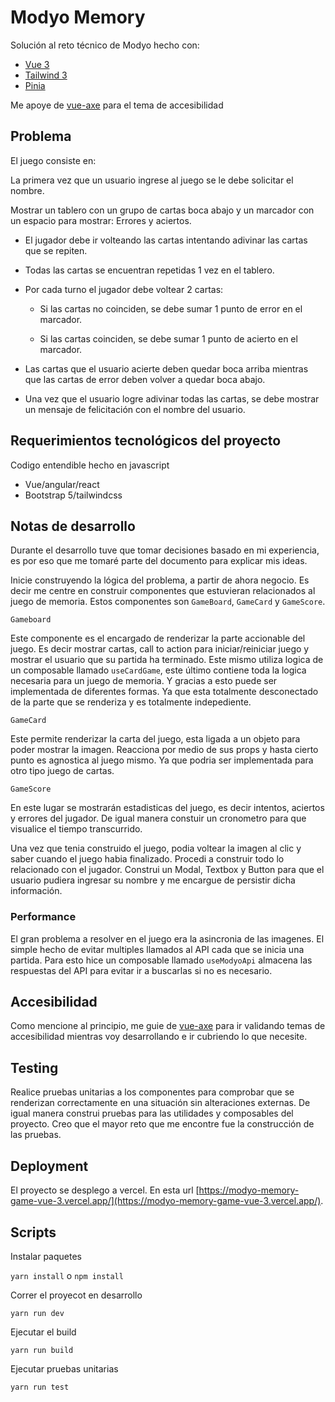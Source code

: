 # Modyo Memory

Solución al reto técnico de Modyo hecho con:

* [Vue 3](https://github.com/vuejs/core)
* [Tailwind 3](https://github.com/tailwindlabs/tailwindcss)
* [Pinia](https://github.com/vuejs/pinia)

Me apoye de [vue-axe](https://github.com/vue-a11y/vue-axe-next) para el tema de accesibilidad

## Problema

El juego consiste en: 

La primera vez que un usuario ingrese al juego se le debe solicitar el nombre.

Mostrar un tablero con un grupo de cartas boca abajo y un marcador con un espacio para mostrar: Errores y aciertos.

* El jugador debe ir volteando las cartas intentando adivinar las cartas que se repiten.

* Todas las cartas se encuentran repetidas 1 vez en el tablero.

* Por cada turno el jugador debe voltear 2 cartas:

    * Si las cartas no coinciden, se debe sumar 1 punto de error en el marcador.

    * Si las cartas coinciden, se debe sumar 1 punto de acierto en el marcador.

* Las cartas que el usuario acierte deben quedar boca arriba mientras que las cartas de error deben volver a quedar boca abajo.

* Una vez que el usuario logre adivinar todas las cartas, se debe mostrar un mensaje de felicitación con el nombre del usuario.

## Requerimientos tecnológicos del proyecto

Codigo entendible hecho en javascript

* Vue/angular/react
* Bootstrap 5/tailwindcss

## Notas de desarrollo

Durante el desarrollo tuve que tomar decisiones basado en mi experiencia, es por eso que me tomaré parte del documento para explicar mis ideas.

Inicie construyendo la lógica del problema, a partir de ahora negocio. Es decir me centre en construir componentes que estuvieran relacionados al juego de memoria. Estos componentes son `GameBoard`, `GameCard` y `GameScore`.

`Gameboard`

Este componente es el encargado de renderizar la parte accionable del juego. Es decir mostrar cartas, call to action para iniciar/reiniciar juego y mostrar el usuario que su partida ha terminado. Este mismo utiliza logica de un composable llamado `useCardGame`, este último contiene toda la logica necesaria para un juego de memoria. Y gracias a esto puede ser implementada de diferentes formas. Ya que esta totalmente desconectado de la parte que se renderiza y es totalmente indepediente.

`GameCard`

Este permite renderizar la carta del juego, esta ligada a un objeto para poder mostrar la imagen. Reacciona por medio de sus props y hasta cierto punto es agnostica al juego mismo. Ya que podria ser implementada para otro tipo juego de cartas.

`GameScore`

En este lugar se mostrarán estadisticas del juego, es decir intentos, aciertos y errores del jugador. De igual manera constuir un cronometro para que visualice el tiempo transcurrido.

Una vez que tenia construido el juego, podia voltear la imagen al clic y saber cuando el juego habia finalizado. Procedi a construir todo lo relacionado con el jugador. Construi un Modal, Textbox y Button para que el usuario pudiera ingresar su nombre y me encargue de persistir dicha información.

### Performance

El gran problema a resolver en el juego era la asincronia de las imagenes. El simple hecho de evitar multiples llamados al API cada que se inicia una partida. Para esto hice un composable llamado `useModyoApi` almacena las respuestas del API para evitar ir a buscarlas si no es necesario.

## Accesibilidad

Como mencione al principio, me guie de [vue-axe](https://github.com/vue-a11y/vue-axe-next) para ir validando temas de accesibilidad mientras voy desarrollando e ir cubriendo lo que necesite.

## Testing

Realice pruebas unitarias a los componentes para comprobar que se renderizan correctamente en una situación sin alteraciones externas. De igual manera construi pruebas para las utilidades y composables del proyecto. Creo que el mayor reto que me encontre fue la construcción de las pruebas.

## Deployment

El proyecto se desplego a vercel. En esta url [https://modyo-memory-game-vue-3.vercel.app/](https://modyo-memory-game-vue-3.vercel.app/).

## Scripts

Instalar paquetes

`yarn install` o `npm install`

Correr el proyecot en desarrollo

`yarn run dev`

Ejecutar el build

`yarn run build`

Ejecutar pruebas unitarias

`yarn run test`